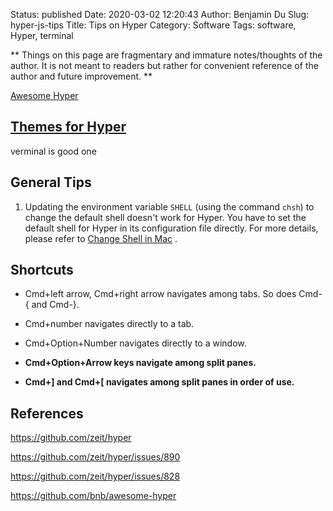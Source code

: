 Status: published
Date: 2020-03-02 12:20:43
Author: Benjamin Du
Slug: hyper-js-tips
Title: Tips on Hyper
Category: Software
Tags: software, Hyper, terminal

**
Things on this page are fragmentary and immature notes/thoughts of the author.
It is not meant to readers but rather for convenient reference of the author and future improvement.
**

[Awesome Hyper](https://github.com/bnb/awesome-hyper)

## [Themes for Hyper](https://hyper.is/themes)
verminal is good one

## General Tips

1. Updating the environment variable `SHELL` (using the command `chsh`)
    to change the default shell doesn't work for Hyper.
    You have to set the default shell for Hyper in its configuration file directly.
    For more details,
    please refer to
    [Change Shell in Mac](http://www.legendu.net/en/blog/change-shell-in-mac/)
    .

## Shortcuts

* Cmd+left arrow, Cmd+right arrow navigates among tabs. So does Cmd-{ and Cmd-}.

* Cmd+number navigates directly to a tab.

* Cmd+Option+Number navigates directly to a window.

* **Cmd+Option+Arrow keys navigate among split panes.**

* **Cmd+] and Cmd+[ navigates among split panes in order of use.**

## References

https://github.com/zeit/hyper

https://github.com/zeit/hyper/issues/890

https://github.com/zeit/hyper/issues/828

https://github.com/bnb/awesome-hyper
